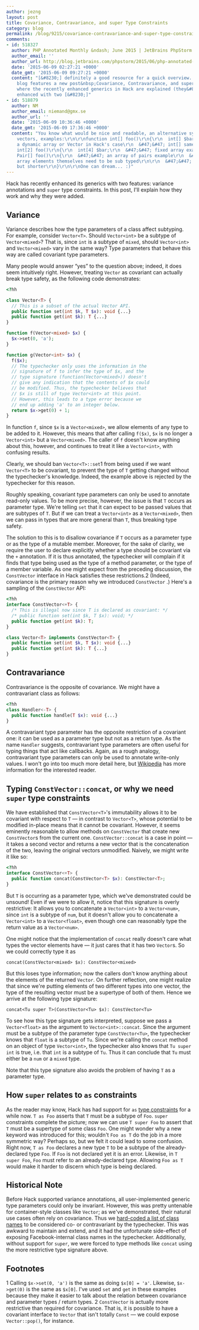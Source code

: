 ```yaml
---
author: jezng
layout: post
title: Covariance, Contravariance, and super Type Constraints
category: blog
permalink: /blog/9215/covariance-contravariance-and-super-type-constraints
comments:
- id: 518327
  author: PHP Annotated Monthly &ndash; June 2015 | JetBrains PhpStorm Blog
  author_email: ''
  author_url: http://blog.jetbrains.com/phpstorm/2015/06/php-annotated-monthly-june-2015/
  date: '2015-06-09 02:27:21 +0000'
  date_gmt: '2015-06-09 09:27:21 +0000'
  content: "[&#8230;] definitely a good resource for a quick overview. HHVM official
    blog features a new post&nbsp;Covariance, Contravariance, and super Type Constraints,
    where the recently enhanced generics in Hack are explained (they&#8217;ve been
    enhanced with two [&#8230;]"
- id: 518879
  author: NM
  author_email: niemand@gmx.se
  author_url: ''
  date: '2015-06-09 10:36:46 +0000'
  date_gmt: '2015-06-09 17:36:46 +0000'
  content: "You know what would be nice and readable, an alternative syntax for subtyping
    vectors, examples:\r\n\r\nfunction int[] foo()\r\n{\r\n  int[] $bar;\r\n  &#47;&#47;
    a dynamic array or Vector in Hack's case\r\n  &#47;&#47; int[] same as Vector\r\n}\r\n\r\nfunction
    int[2] foo()\r\n{\r\n  int[4] $bar;\r\n  &#47;&#47; fixed array example\r\n}\r\n\r\nfunction
    Pair[] foo()\r\n{\r\n  &#47;&#47; an array of pairs example\r\n  &#47;&#47; often
    array elements themselves need to be sub typed\r\n\r\n  &#47;&#47; same as Vector<Pair>
    but shorter\r\n}\r\n\r\nOne can dream... :)"
---
```


Hack has recently enhanced its generics with two features: variance annotations and `super` type constraints. In this post, I'll explain how they work and why they were added.

<!--truncate-->

## Variance


Variance describes how the type parameters of a class affect subtyping. For example, consider `Vector<T>`. Should `Vector<int>` be a subtype of `Vector<mixed>`? That is, since `int` is a subtype of `mixed`, should `Vector<int>` and `Vector<mixed>` vary in the same way? Type parameters that behave this way are called covariant type parameters.

Many people would answer “yes” to the question above; indeed, it does seem intuitively right. However, treating `Vector` as covariant can actually break type safety, as the following code demonstrates:

```php
<?hh

class Vector<T> {
  // This is a subset of the actual Vector API.
  public function set(int $k, T $x): void {...}
  public function get(int $k): T {...}
}

function f(Vector<mixed> $x) {
  $x->set(0, 'a');
}

function g(Vector<int> $x) {
  f($x);
  // The typechecker only uses the information in the
  // signature of f to infer the type of $x, and the
  // type signature (function(Vector<mixed>)) doesn't
  // give any indication that the contents of $x could
  // be modified. Thus, the typechecker believes that
  // $x is still of type Vector<int> at this point.
  // However, this leads to a type error because we
  // end up adding 'a' to an integer below.
  return $x->get(0) + 1;
}
```

In function `f`, since `$x` is a `Vector<mixed>`, we allow elements of any type to be added to it. However, this means that after calling `f($x)`, `$x` is no longer a `Vector<int>` but a `Vector<mixed>`. The caller of `f` doesn't know anything about this, however, and continues to treat it like a `Vector<int>`, with confusing results.

Clearly, we should ban `Vector<T>::set`1 from being used if we want `Vector<T>` to be covariant, to prevent the type of `T` getting changed without the typechecker's knowledge. Indeed, the example above is rejected by the typechecker for this reason.

Roughly speaking, covariant type parameters can only be used to annotate read-only values. To be more precise, however, the issue is that `T` occurs as parameter type. We're telling `set` that it can expect to be passed values that are subtypes of `T`. But if we can treat a `Vector<int>` as a `Vector<mixed>`, then we can pass in types that are more general than `T`, thus breaking type safety.

The solution to this is to disallow covariance if `T` occurs as a parameter type or as the type of a mutable member. Moreover, for the sake of clarity, we require the user to declare explicitly whether a type should be covariant via the `+` annotation. If it is thus annotated, the typechecker will complain if it finds that type being used as the type of a method parameter, or the type of a member variable. As one might expect from the preceding discussion, the `ConstVector` interface in Hack satisfies these restrictions.2 (Indeed, covariance is the primary reason why we introduced `ConstVector` .) Here's a sampling of the `ConstVector` API:


```php
<?hh
interface ConstVector<+T> {
  /* This is illegal now since T is declared as covariant: */
  /* public function set(int $k, T $x): void; */
  public function get(int $k): T;
}

class Vector<T> implements ConstVector<T> {
  public function set(int $k, T $x): void {...}
  public function get(int $k): T {...}
}
```




## Contravariance


Contravariance is the opposite of covariance. We might have a contravariant class as follows:


```php
<?hh
class Handler<-T> {
  public function handle(T $x): void {...}
}
```

A contravariant type parameter has the opposite restriction of a covariant one: it can be used as a parameter type but not as a return type. As the name `Handler` suggests, contravariant type parameters are often useful for typing things that act like callbacks. Again, as a rough analogy, contravariant type parameters can only be used to annotate write-only values. I won't go into too much more detail here, but [Wikipedia](http://en.wikipedia.org/wiki/Covariance_and_contravariance_%28computer_science%29) has more information for the interested reader.


## Typing `ConstVector::concat`, or why we need `super` type constraints


We have established that `ConstVector<T>`'s immutability allows it to be covariant with respect to `T` — in contrast to `Vector<T>`, whose potential to be modified in-place means that it cannot be covariant. However, it seems eminently reasonable to allow methods on `ConstVector` that create new `ConstVector`s from the current one. `ConstVector::concat` is a case in point — it takes a second vector and returns a new vector that is the concatenation of the two, leaving the original vectors unmodified. Naively, we might write it like so:

```php
<?hh
interface ConstVector<+T> {
  public function concat(ConstVector<T> $x): ConstVector<T>;
}
```

But `T` is occurring as a parameter type, which we've demonstrated could be unsound! Even if we were to allow it, notice that this signature is overly restrictive: It allows you to concatenate a `Vector<int>` to a `Vector<num>`, since `int` is a subtype of `num`, but it doesn't allow you to concatenate a `Vector<int>` to a `Vector<float>`, even though one can reasonably type the return value as a `Vector<num>`.

One might notice that the implementation of `concat` really doesn't care what types the vector elements have — it just cares that it has two `Vector`s. So we could correctly type it as


    concat(ConstVector<mixed> $x): ConstVector<mixed>


But this loses type information; now the callers don't know anything about the elements of the returned `Vector`. On further reflection, one might realize that since we're putting elements of two different types into one vector, the type of the resulting vector must be a supertype of both of them. Hence we arrive at the following type signature:


    concat<Tu super T>(ConstVector<Tu> $x): ConstVector<Tu>


To see how this type signature gets interpreted, suppose we pass a `Vector<float>` as the argument to `Vector<int>::concat`. Since the argument must be a subtype of the parameter type `ConstVector<Tu>`, the typechecker knows that `float` is a subtype of `Tu`. Since we're calling the `concat` method on an object of type `Vector<int>`, the typechecker also knows that `Tu super int` is true, i.e. that `int` is a subtype of `Tu`. Thus it can conclude that `Tu` must either be a `num` or a `mixed` type.

Note that this type signature also avoids the problem of having `T` as a parameter type.


## How `super` relates to `as` constraints


As the reader may know, Hack has had support for `as` [type constraints](http://docs.hhvm.com/manual/en/hack.generics.constraints.php) for a while now. `T as Foo` asserts that `T` must be a subtype of `Foo`. `super` constraints complete the picture; now we can use `T super Foo` to assert that `T` must be a supertype of some class `Foo`. One might wonder why a new keyword was introduced for this; wouldn't `Foo as T` do the job in a more symmetric way? Perhaps so, but we felt it could lead to some confusion. Right now, `T as Foo` declares a new type `T` to be a subtype of the already-declared type `Foo`. If `Foo` is not declared yet it is an error. Likewise, in `T super Foo`, `Foo` must refer to an already-declared type. Allowing `Foo as T` would make it harder to discern which type is being declared.


## Historical Note


Before Hack supported variance annotations, all user-implemented generic type parameters could only be invariant. However, this was pretty untenable for container-style classes like `Vector`; as we've demonstrated, their natural use cases often rely on covariance. Thus we [hard-coded a list of class names](https://github.com/facebook/hhvm/blob/3b4b031d4aa1e8fbbd4d227d9684cf3833c0d954/hphp/hack/src/typing/typing_subtype.ml#L173) to be considered co- or contravariant by the typechecker. This was awkward to maintain and extend, and it had the unfortunate side-effect of exposing Facebook-internal class names in the typechecker. Additionally, without support for `super`, we were forced to type methods like `concat` using the more restrictive type signature above.


## Footnotes


1 Calling `$x->set(0, 'a')` is the same as doing `$x[0] = 'a'`. Likewise, `$x->get(0)` is the same as `$x[0]`. I've used `set` and `get` in these examples because they make it easier to talk about the relation between covariance and parameter types / return types.
2 `ConstVector` is actually more restrictive than required for covariance. That is, it is possible to have a covariant interface to `Vector` that isn't totally `Const` — we could expose `Vector::pop()`, for instance.
